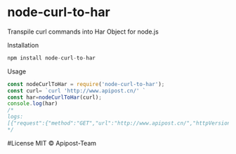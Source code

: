 # node-curl-to-har
 

Transpile curl commands into Har Object for node.js

Installation

```js
npm install node-curl-to-har
```
Usage

```js
const nodeCurlToHar = require('node-curl-to-har');
const curl= `curl 'http://www.apipost.cn/' `
const har=nodeCurlToHar(curl);
console.log(har)
/*
logs:
[{"request":{"method":"GET","url":"http://www.apipost.cn/","httpVersion":"HTTP/1.1","cookies":[],"headers":[],"queryString":[],"headersSize":-1,"bodySize":-1}}]
*/
```

#License
MIT © Apipost-Team

